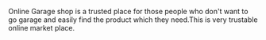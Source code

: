 Online Garage shop is a trusted place for those people who don't want to go garage and easily find the product which they need.This is very trustable online market place.
